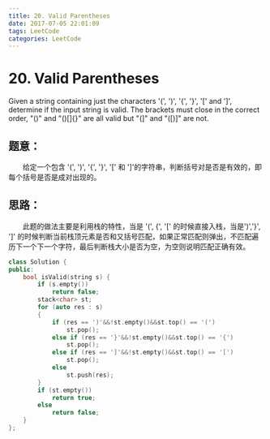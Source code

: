 ```yaml
---
title: 20. Valid Parentheses
date: 2017-07-05 22:01:09
tags: LeetCode
categories: LeetCode
---
```


# 20. Valid Parentheses

Given a string containing just the characters '(', ')', '{', '}', '[' and ']', determine if the input string is valid.
The brackets must close in the correct order, "()" and "()[]{}" are all valid but "(]" and "([)]" are not.

<!--more-->

## 题意：

　　给定一个包含 '(', ')', '{', '}', '[' 和 ']'的字符串，判断括号对是否是有效的，即每个括号是否是成对出现的。

## 思路：

　　此题的做法主要是利用栈的特性，当是 '(', {', '[' 的时候直接入栈，当是')','}', ']' 的时候判断当前栈顶元素是否和又括号匹配，如果正常匹配则弹出，不匹配遍历下一个下一个字符，最后判断栈大小是否为空，为空则说明匹配正确有效。

```c++
class Solution {
public:
	bool isValid(string s) {
		if (s.empty())
			return false;
		stack<char> st;
		for (auto res : s)
		{
			if (res == ')'&&!st.empty()&&st.top() == '(')
				st.pop();
			else if (res == '}'&&!st.empty()&&st.top() == '{')
				st.pop();
			else if (res == ']'&&!st.empty()&&st.top() == '[')
				st.pop();
			else
				st.push(res);
		}
		if (st.empty())
			return true;
		else
			return false;
	}
};
```

